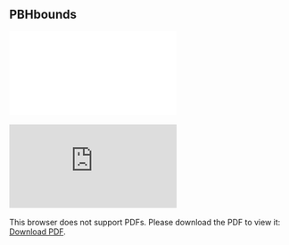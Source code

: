 ## PBHbounds

 ![Messy summary of all PBH bounds](plots/PBH_bounds.pdf)
 
 <object data="https://github.com/bradkav/PBHbounds/blob/master/plots/PBH_bounds.pdf" type="application/pdf" width="700px" height="700px">
     <embed src="https://github.com/bradkav/PBHbounds/blob/master/plots/PBH_bounds.pdf">
         <p>This browser does not support PDFs. Please download the PDF to view it: <a href="https://github.com/bradkav/PBHbounds/blob/master/plots/PBH_bounds.pdf">Download PDF</a>.</p>
     </embed>
 </object>